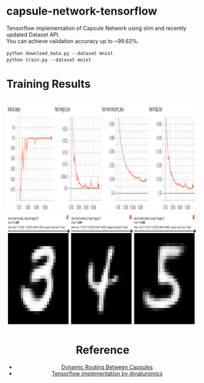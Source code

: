 # capsule-network-tensorflow
Tensorflow implementation of Capsule Network using slim and recently updated Dataset API.  
You can achieve validation accuracy up to ~99.62%.  


`python download_data.py --dataset mnist`  
`python train.py --dataset mnist`  


# Training Results
<center>
    <img src="https://github.com/niffler92/capsule-network-tensorflow/blob/master/assets/training_summary.PNG" width="900", height="300")
<center/>

<center>
    <img src="https://github.com/niffler92/capsule-network-tensorflow/blob/master/assets/reconstructed_image.PNG" width="900", height="300")
<center/>

# Reference
* [Dynamic Routing Between Capsules](https://papers.nips.cc/paper/6975-dynamic-routing-between-capsules.pdf)
* [Tensorflow implementation by @naturomics](https://github.com/naturomics/CapsNet-Tensorflow)
